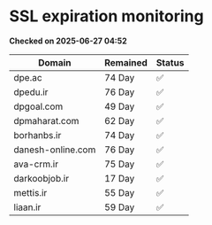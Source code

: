 # SSL expiration monitoring

**Checked on 2025-06-27 04:52**

| Domain | Remained | Status       |
|--------|----------|--------------|
| dpe.ac     | 74 Day   | ✅ |
| dpedu.ir     | 76 Day   | ✅ |
| dpgoal.com     | 49 Day   | ✅ |
| dpmaharat.com     | 62 Day   | ✅ |
| borhanbs.ir     | 74 Day   | ✅ |
| danesh-online.com     | 76 Day   | ✅ |
| ava-crm.ir     | 75 Day   | ✅ |
| darkoobjob.ir     | 17 Day   | ✅ |
| mettis.ir     | 55 Day   | ✅ |
| liaan.ir     | 59 Day   | ✅ |
